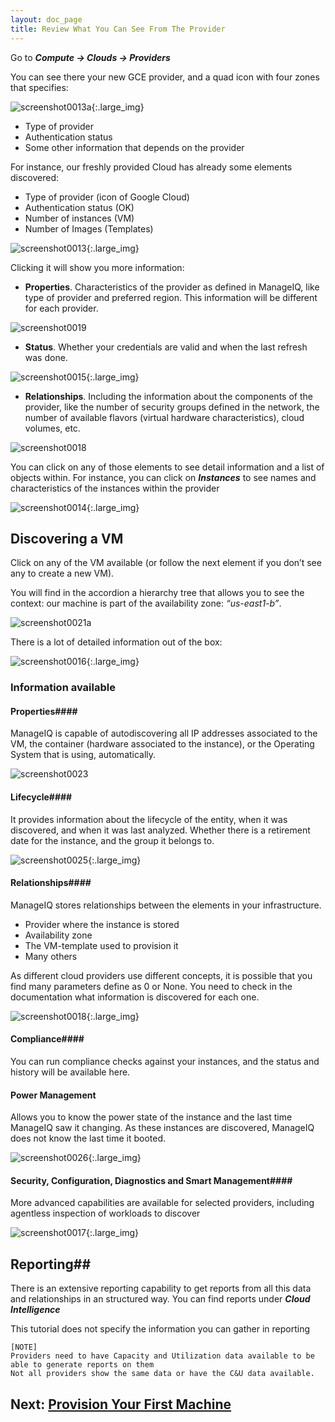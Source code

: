 ```yaml
---
layout: doc_page
title: Review What You Can See From The Provider
---
```



Go to ***Compute → Clouds → Providers***

You can see there your new GCE provider, and a quad icon with four zones that specifies:

![screenshot0013a](/assets/images/docs/screenshot_0013a.png){:.large_img}

- Type of provider
- Authentication status
- Some other information that depends on the provider



For instance, our freshly provided Cloud has already some elements
discovered:

-  Type of provider (icon of Google Cloud)
-   Authentication status (OK)
-   Number of instances (VM)
-   Number of Images (Templates)

![screenshot0013](/assets/images/docs/screenshot_0013.png){:.large_img}


Clicking it will show you more information:

-   **Properties**. Characteristics of the provider as defined in ManageIQ,
    like type of provider and preferred region. This information will be
    different for each provider.

![screenshot0019](/assets/images/docs/screenshot_0019.png)
-   **Status**. Whether your credentials are valid and when the last refresh
    was done.

![screenshot0015](/assets/images/docs/screenshot_0015.png){:.large_img}
-   **Relationships**. Including the information about the components of the
    provider, like the number of security groups defined in the network,
    the number of available flavors (virtual hardware characteristics),
    cloud volumes, etc.

![screenshot0018](/assets/images/docs/screenshot_0018.png)



You can click on any of those elements to see detail information and a
list of objects within. For instance, you can click on ***Instances*** to
see names and characteristics of the instances within the provider

![screenshot0014](/assets/images/docs/screenshot_0014.png){:.large_img}

## Discovering a VM

Click on any of the VM available (or follow the next element if you
don’t see any to create a new VM).

You will find in the accordion a hierarchy tree that allows you to see
the context: our machine is part of the availability zone: *“us-east1-b”*.

![screenshot0021a](/assets/images/docs/screenshot_0021a.png)

There is a lot of detailed information out of the box:

![screenshot0016](/assets/images/docs/screenshot_0016.png){:.large_img}

### Information available ###

#### Properties####

ManageIQ is capable of autodiscovering all IP addresses associated to
the VM, the container (hardware associated to the instance), or the
Operating System that is using, automatically.

![screenshot0023](/assets/images/docs/screenshot_0023.png)


#### Lifecycle####

It provides information about the lifecycle of the entity, when it was
discovered, and when it was last analyzed. Whether there is a retirement
date for the instance, and the group it belongs to.

![screenshot0025](/assets/images/docs/screenshot_0025.png){:.large_img}

#### Relationships####

ManageIQ stores relationships between the elements in your
infrastructure.

-   Provider where the instance is stored
-   Availability zone
-   The VM-template used to provision it
-   Many others

As different cloud providers use different concepts, it is possible that
you find many parameters define as 0 or None. You need to check in the
documentation what information is discovered for each one.

![screenshot0018](/assets/images/docs/screenshot_0018.png){:.large_img}

#### Compliance####

You can run compliance checks against your instances, and the status and
history will be available here.

#### Power Management ####

Allows you to know the power state of the instance and the last time
ManageIQ saw it changing. As these instances are discovered, ManageIQ
does not know the last time it booted.

![screenshot0026](/assets/images/docs/screenshot_0026.png){:.large_img}


#### Security, Configuration, Diagnostics and Smart Management####

More advanced capabilities are available for selected providers,
including agentless inspection of workloads to discover

![screenshot0017](/assets/images/docs/screenshot_0017.png){:.large_img}

## Reporting##

There is an extensive reporting capability to get reports from all this
data and relationships in an structured way. You can find reports under ***Cloud Intelligence***

This tutorial does not specify the information you can gather in reporting
~~~~
[NOTE]
Providers need to have Capacity and Utilization data available to be able to generate reports on them
Not all providers show the same data or have the C&U data available.

~~~~

## Next: [Provision Your First Machine](/docs/get-started/provision-machine)
